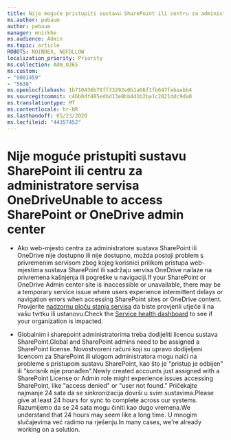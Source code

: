 ```yaml
---
title: Nije moguće pristupiti sustavu SharePoint ili centru za administratore servisa OneDrive
ms.author: pebaum
author: pebaum
manager: mnirkhe
ms.audience: Admin
ms.topic: article
ROBOTS: NOINDEX, NOFOLLOW
localization_priority: Priority
ms.collection: Adm_O365
ms.custom:
- "9001459"
- "5638"
ms.openlocfilehash: 1b710436b78ff33292e0b1a66f1fb647febaabb4
ms.sourcegitcommit: c46b8df485edbd13e8bb4d1b2ba1c2821ddc9da0
ms.translationtype: MT
ms.contentlocale: hr-HR
ms.lasthandoff: 05/23/2020
ms.locfileid: "44357452"
---
```

# <a name="unable-to-access-sharepoint-or-onedrive-admin-center"></a><span data-ttu-id="fe075-102">Nije moguće pristupiti sustavu SharePoint ili centru za administratore servisa OneDrive</span><span class="sxs-lookup"><span data-stu-id="fe075-102">Unable to access SharePoint or OneDrive admin center</span></span>

- <span data-ttu-id="fe075-103">Ako web-mjesto centra za administratore sustava SharePoint ili OneDrive nije dostupno ili nije dostupno, možda postoji problem s privremenim servisom zbog kojeg korisnici prilikom pristupa web-mjestima sustava SharePoint ili sadržaju servisa OneDrive nailaze na privremena kašnjenja ili pogreške u navigaciji.</span><span class="sxs-lookup"><span data-stu-id="fe075-103">If your SharePoint or OneDrive Admin center site is inaccessible or unavailable, there may be a temporary service issue where users experience intermittent delays or navigation errors when accessing SharePoint sites or OneDrive content.</span></span> <span data-ttu-id="fe075-104">Provjerite [nadzornu ploču stanja servisa](https://admin.microsoft.com/AdminPortal/Home#/servicehealth) da biste provjerili utječe li na vašu tvrtku ili ustanovu.</span><span class="sxs-lookup"><span data-stu-id="fe075-104">Check the [Service health dashboard](https://admin.microsoft.com/AdminPortal/Home#/servicehealth) to see if your organization is impacted.</span></span>

- <span data-ttu-id="fe075-105">Globalnim i sharepoint administratorima treba dodijeliti licencu sustava SharePoint.</span><span class="sxs-lookup"><span data-stu-id="fe075-105">Global and SharePoint admins need to be assigned a SharePoint license.</span></span> <span data-ttu-id="fe075-106">Novostvoreni računi koji su upravo dodijeljeni licencom za SharePoint ili ulogom administratora mogu naići na probleme s pristupom sustavu SharePoint, kao što je "pristup je odbijen" ili "korisnik nije pronađen".</span><span class="sxs-lookup"><span data-stu-id="fe075-106">Newly created accounts just assigned with a SharePoint License or Admin role might experience issues accessing SharePoint, like "access denied" or "user not found."</span></span> <span data-ttu-id="fe075-107">Pričekajte najmanje 24 sata da se sinkronizacija dovrši u svim sustavima.</span><span class="sxs-lookup"><span data-stu-id="fe075-107">Please give at least 24 hours for sync to complete across our systems.</span></span> <span data-ttu-id="fe075-108">Razumijemo da se 24 sata mogu činiti kao dugo vremena.</span><span class="sxs-lookup"><span data-stu-id="fe075-108">We understand that 24 hours may seem like a long time.</span></span> <span data-ttu-id="fe075-109">U mnogim slučajevima već radimo na rješenju.</span><span class="sxs-lookup"><span data-stu-id="fe075-109">In many cases, we're already working on a solution.</span></span>
